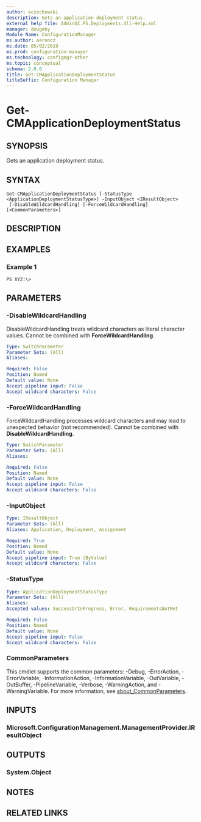 ```yaml
---
author: aczechowski
description: Gets an application deployment status.
external help file: AdminUI.PS.Deployments.dll-Help.xml
manager: dougeby
Module Name: ConfigurationManager
ms.author: aaroncz
ms.date: 05/02/2019
ms.prod: configuration-manager
ms.technology: configmgr-other
ms.topic: conceptual
schema: 2.0.0
title: Get-CMApplicationDeploymentStatus
titleSuffix: Configuration Manager
---
```


# Get-CMApplicationDeploymentStatus

## SYNOPSIS
Gets an application deployment status.

## SYNTAX

```
Get-CMApplicationDeploymentStatus [-StatusType <ApplicationDeploymentStatusType>] -InputObject <IResultObject>
 [-DisableWildcardHandling] [-ForceWildcardHandling] [<CommonParameters>]
```

## DESCRIPTION

## EXAMPLES

### Example 1
```
PS XYZ:\>
```

## PARAMETERS

### -DisableWildcardHandling
DisableWildcardHandling treats wildcard characters as literal character values. Cannot be combined with **ForceWildcardHandling**.

```yaml
Type: SwitchParameter
Parameter Sets: (All)
Aliases:

Required: False
Position: Named
Default value: None
Accept pipeline input: False
Accept wildcard characters: False
```

### -ForceWildcardHandling
ForceWildcardHandling processes wildcard characters and may lead to unexpected behavior (not recommended). Cannot be combined with **DisableWildcardHandling**.

```yaml
Type: SwitchParameter
Parameter Sets: (All)
Aliases:

Required: False
Position: Named
Default value: None
Accept pipeline input: False
Accept wildcard characters: False
```

### -InputObject
```yaml
Type: IResultObject
Parameter Sets: (All)
Aliases: Application, Deployment, Assignment

Required: True
Position: Named
Default value: None
Accept pipeline input: True (ByValue)
Accept wildcard characters: False
```

### -StatusType
```yaml
Type: ApplicationDeploymentStatusType
Parameter Sets: (All)
Aliases:
Accepted values: SuccessOrInProgress, Error, RequirementsNotMet

Required: False
Position: Named
Default value: None
Accept pipeline input: False
Accept wildcard characters: False
```

### CommonParameters
This cmdlet supports the common parameters: -Debug, -ErrorAction, -ErrorVariable, -InformationAction, -InformationVariable, -OutVariable, -OutBuffer, -PipelineVariable, -Verbose, -WarningAction, and -WarningVariable. For more information, see [about_CommonParameters](http://go.microsoft.com/fwlink/?LinkID=113216).

## INPUTS

### Microsoft.ConfigurationManagement.ManagementProvider.IResultObject

## OUTPUTS

### System.Object

## NOTES

## RELATED LINKS
